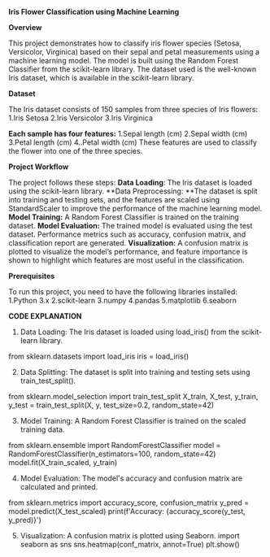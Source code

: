 **Iris Flower Classification using Machine Learning**

**Overview**

This project demonstrates how to classify iris flower species (Setosa, Versicolor, Virginica) based on their sepal and petal measurements using a machine learning model. The model is built using the Random Forest Classifier from the scikit-learn library. The dataset used is the well-known Iris dataset, which is available in the scikit-learn library.

**Dataset**

The Iris dataset consists of 150 samples from three species of Iris flowers:
1.Iris Setosa
2.Iris Versicolor
3.Iris Virginica

**Each sample has four features:**
1.Sepal length (cm)
2.Sepal width (cm)
3.Petal length (cm)
4..Petal width (cm)
These features are used to classify the flower into one of the three species.

**Project Workflow**

The project follows these steps:
**Data Loading**: The Iris dataset is loaded using the scikit-learn library.
**Data Preprocessing: **The dataset is split into training and testing sets, and the features are scaled using StandardScaler to improve the performance of the machine learning model.
**Model Training:** A Random Forest Classifier is trained on the training dataset.
**Model Evaluation:** The trained model is evaluated using the test dataset. Performance metrics such as accuracy, confusion matrix, and classification report are generated.
**Visualization:** A confusion matrix is plotted to visualize the model’s performance, and feature importance is shown to highlight which features are most useful in the classification.

**Prerequisites**

To run this project, you need to have the following libraries installed:
1.Python 3.x
2.scikit-learn
3.numpy
4.pandas
5.matplotlib
6.seaborn

**CODE EXPLANATION**

1. Data Loading: The Iris dataset is loaded using load_iris() from the scikit-learn library.

from sklearn.datasets import load_iris
iris = load_iris()

2. Data Splitting: The dataset is split into training and testing sets using train_test_split().

from sklearn.model_selection import train_test_split
X_train, X_test, y_train, y_test = train_test_split(X, y, test_size=0.2, random_state=42)

3. Model Training: A Random Forest Classifier is trained on the scaled training data.

from sklearn.ensemble import RandomForestClassifier
model = RandomForestClassifier(n_estimators=100, random_state=42)
model.fit(X_train_scaled, y_train)

4. Model Evaluation: The model's accuracy and confusion matrix are calculated and printed.

from sklearn.metrics import accuracy_score, confusion_matrix
y_pred = model.predict(X_test_scaled)
print(f'Accuracy: {accuracy_score(y_test, y_pred)}')

5. Visualization: A confusion matrix is plotted using Seaborn.
import seaborn as sns
sns.heatmap(conf_matrix, annot=True)
plt.show()
